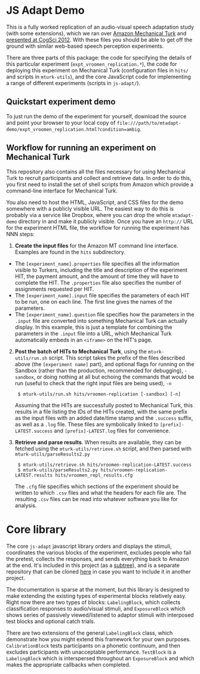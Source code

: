 # JS Adapt Demo

This is a fully worked replication of an audio-visual speech adaptation study (with some extensions), which we ran over [Amazon Mechanical Turk](http://www.mturk.com) and [presented at CogSci 2012](http://www.academia.edu/1532335/Kleinschmidt_D._F._and_Jaeger_T._F._2012_._A_continuum_of_phonetic_adaptation_Evaluating_an_incremental_belief-updating_model_of_recalibration_and_selective_adaptation._In_CogSci12).  With these files you should be able to get off the ground with similar web-based speech perception experiments.  

There are three parts of this package: the code for specifying the details of this particular experiment (`expt_vroomen_replication.*`), the code for deploying this experiment on Mechanical Turk (configuration files in `hits/` and scripts in `mturk-utils`), and the core JavaScript code for implementing a range of different experiments (scripts in `js-adapt/`).

## Quickstart experiment demo

To just run the demo of the experiment for yourself, download the source and point your browser to your local copy of `file:///path/to/mtadapt-demo/expt_vroomen_replication.html?condition=ambig`.  

## Workflow for running an experiment on Mechanical Turk

This repository also contains all the files necessary for using Mechanical Turk to recruit participants and collect and retrieve data.  In order to do this, you first need to install the set of shell scripts from Amazon which provide a command-line interface for Mechanical Turk.

You also need to host the HTML, JavaScript, and CSS files for the demo somewhere with a publicly visible URL.  The easiest way to do this is probably via a service like Dropbox, where you can drop the whole `mtadapt-demo` directory in and make it publicly visible.  Once you have an `http://` URL for the experiment HTML file, the workflow for running the experiment has NNN steps:

1. **Create the input files** for the Amazon MT command line interface.  Examples are found in the `hits` subdirectory.  
  * The `[experiment_name].properties` file specifies all the information visible to Turkers, including the title and description of the experiment HIT, the payment amount, and the amount of time they will have to complete the HIT.  The `.properties` file also specifies the number of assignments requested per HIT.
  * The `[experiment_name].input` file specifies the parameters of each HIT to be run, one on each line.  The first line gives the names of the parameters.
  * The `[experiment_name].question` file specifies how the parameters in the `.input` file are converted into something Mechanical Turk can actually display.  In this example, this is just a template for combining the parameters in the `.input` file into a URL, which Mechanical Turk automatically embeds in an `<iframe>` on the HIT's page.

2. **Post the batch of HITs to Mechanical Turk**, using the `mturk-utils/run.sh` script.  This script takes the prefix of the files described above (the `[experiment name]` part), and optional flags for running on the Sandbox (rather than the production, recommended for debugging), `-sandbox`, or doing nothing at all but echoing the commands that would be run (useful to check that the right input files are being used), `-n`

        $ mturk-utils/run.sh hits/vroomen-replication [-sandbox] [-n]

    Assuming that the HITs are successfully posted to Mechanical Turk, this results in a file listing the IDs of the HITs created, with the same prefix as the input files with an added date/time stamp and the `.success` suffix, as well as a `.log` file.  These files are symbolically linked to `[prefix]-LATEST.success` and `[prefix]-LATEST.log` files for convenience.

3. **Retrieve and parse results**. When results are available, they can be fetched using the `mturk-utils/retrieve.sh` script, and then parsed with `mturk-utils/parseResults2.py`

        $ mturk-utils/retrieve.sh hits/vroomen-replication-LATEST.success
        $ mturk-utils/parseResults2.py hits/vroomen-replication-LATEST.results hits/vroomen_repl_results.cfg
    
    The `.cfg` file specifies which sections of the experiment should be written to which `.csv` files and what the headers for each file are.  The resulting `.csv` files can be read into whatever software you like for analysis.

    
# Core library

The core `js-adapt` javascript library orders and displays the stimuli, coordinates the various blocks of the experiment, excludes people who fail the pretest, collects the responses, and sends everything back to Amazon at the end.  It's included in this project (as a [subtree](http://psionides.eu/2010/02/04/sharing-code-between-projects-with-git-subtree/)), and is a separate repository that can be cloned [here](https://bitbucket.org/dkleinschmidt/jadapt) in case you want to include it in another project.  

The documentation is sparse at the moment, but this library is designed to make extending the existing types of experimental blocks relatively easy.  Right now there are two types of blocks:  `LabelingBlock`, which collects classification responses to audio/visual stimuli, and `ExposureBlock` which shows series of passively viewed/listened to adaptor stimuli with interposed test blocks and optional catch trials.

There are two extensions of the general `LabelingBlock` class, which demonstrate how you might extend this framework for your own purposes.  `CalibrationBlock` tests participants on a phonetic continuum, and then excludes participants with unacceptable performance.  `TestBlock` is a `LabelingBlock` which is interspersed throughout an `ExposureBlock` and which makes the appropriate callbacks when completed.

